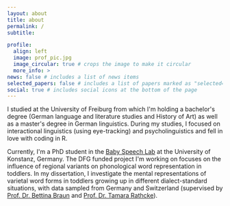 ```yaml
---
layout: about
title: about
permalink: /
subtitle:

profile:
  align: left
  image: prof_pic.jpg
  image_circular: true # crops the image to make it circular
  more_info: >
news: false # includes a list of news items
selected_papers: false # includes a list of papers marked as "selected={true}"
social: true # includes social icons at the bottom of the page
---
```


I studied at the University of Freiburg from which I'm holding a bachelor's degree (German language and literature studies and History of Art) as well as a master's degree in German linguistics. During my studies, I focused on interactional linguistics (using eye-tracking) and psycholinguistics and fell in love with coding in R.

Currently, I'm a PhD student in the [Baby Speech Lab](https://www.ling.uni-konstanz.de/bsl/angebote-fuer-zu-hause/babylab-app/) at the University of Konstanz, Germany. The DFG funded project I'm working on focuses on the influence of regional variants on phonological word representation in toddlers.
In my dissertation, I investigate the mental representations of varietal word forms in toddlers growing up in different dialect-standard situations, with data sampled from Germany and Switzerland (supervised by [Prof. Dr. Bettina Braun](https://www.ling.uni-konstanz.de/braun-zinn/prof-dr-bettina-braun/) and [Prof. Dr. Tamara Rathcke](https://tamara-rathcke.github.io/)).

